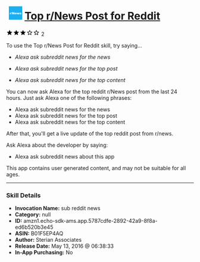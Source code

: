 # &nbsp;<img src="skill_icon" alt="Top r/News Post for Reddit icon" width="36"> [Top r/News Post for Reddit](http://alexa.amazon.com/#skills/amzn1.echo-sdk-ams.app.5787cdfe-2892-42a9-8f8a-ed6b520b3e45)
![3 stars](../../images/ic_star_black_18dp_1x.png)![3 stars](../../images/ic_star_black_18dp_1x.png)![3 stars](../../images/ic_star_black_18dp_1x.png)![3 stars](../../images/ic_star_border_black_18dp_1x.png)![3 stars](../../images/ic_star_border_black_18dp_1x.png) 2

To use the Top r/News Post for Reddit skill, try saying...

* *Alexa ask subreddit news for the news*

* *Alexa ask subreddit news for the top post*

* *Alexa ask subreddit news for the top content*

You can now ask Alexa for the top reddit r/News post from the last 24 hours. Just ask Alexa one of the following phrases:

- Alexa ask subreddit news for the news
- Alexa ask subreddit news for the top post
- Alexa ask subreddit news for the top content

After that, you'll get a live update of the top reddit post from r/news. 

Ask Alexa about the developer by saying:

- Alexa ask subreddit news about this app

This app contains user generated content, and may not be suitable for all ages.

***

### Skill Details

* **Invocation Name:** sub reddit news
* **Category:** null
* **ID:** amzn1.echo-sdk-ams.app.5787cdfe-2892-42a9-8f8a-ed6b520b3e45
* **ASIN:** B01F5EP4AQ
* **Author:** Sterian Associates
* **Release Date:** May 13, 2016 @ 06:38:33
* **In-App Purchasing:** No
